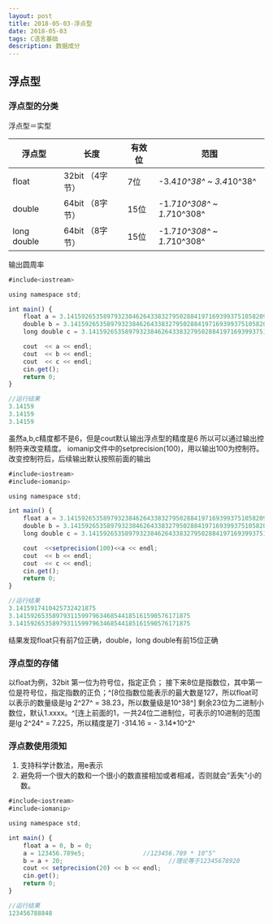 ```yaml
---
layout: post
title: 2018-05-03-浮点型 
date: 2018-05-03
tags: C语言基础
description: 数据成分
---
```


## 浮点型

### 浮点型的分类

浮点型＝实型

|    浮点型 |     长度|    有效位 |   范围  |
| --- | --- | --- | --- |
|  float   |    32bit （4字节）|    7位 |    -3.4*10^38^ ~ 3.4*10^38^ |
|     double|   64bit （8字节） |   15位  |  -1.7*10^308^ ~ 1.7*10^308^   |
|  long double   |  64bit   （8字节）|  15位   |   -1.7*10^308^ ~ 1.7*10^308^   |


输出圆周率
``` javascript
#include<iostream>

using namespace std;

int main() {
	float a = 3.1415926535897932384626433832795028841971693993751058209749445923078164062862089986280348253421170679;
	double b = 3.1415926535897932384626433832795028841971693993751058209749445923078164062862089986280348253421170679;
	long double c = 3.1415926535897932384626433832795028841971693993751058209749445923078164062862089986280348253421170679;

	cout  << a << endl;
	cout  << b << endl;
	cout  << c << endl;
	cin.get();
	return 0;
}

//运行结果
3.14159
3.14159
3.14159
```
虽然a,b,c精度都不是6，但是cout默认输出浮点型的精度是6
所以可以通过输出控制符来改变精度。
iomanip文件中的setprecision(100)，用以输出100为控制符。
改变控制符后，后续输出默认按照前面的输出

``` javascript
#include<iostream>
#include<iomanip>

using namespace std;

int main() {
	float a = 3.1415926535897932384626433832795028841971693993751058209749445923078164062862089986280348253421170679;
	double b = 3.1415926535897932384626433832795028841971693993751058209749445923078164062862089986280348253421170679;
	long double c = 3.1415926535897932384626433832795028841971693993751058209749445923078164062862089986280348253421170679;

	cout  <<setprecision(100)<<a << endl;
	cout  << b << endl;
	cout  << c << endl;
	cin.get();
	return 0;
}

//运行结果
3.1415917410425732421875
3.141592653589793115997963468544185161590576171875
3.141592653589793115997963468544185161590576171875
```
结果发现float只有前7位正确，double，long double有前15位正确

### 浮点型的存储
以float为例，32bit
第一位为符号位，指定正负；
接下来8位是指数位，其中第一位是符号位，指定指数的正负；^[8位指数位能表示的最大数是127，所以float可以表示的数量级是lg 2^27^ = 38.23，所以数量级是10^38^]
剩余23位为二进制小数位，默认1.xxxx。^[连上前面的1，一共24位二进制位，可表示的10进制的范围是lg 2^24^ = 7.225，所以精度是7]
-314.16 = - 3.14*10^2^

### 浮点数使用须知

 1. 支持科学计数法，用e表示
 2. 避免将一个很大的数和一个很小的数直接相加或者相减，否则就会“丢失“小的数。
 

``` javascript
#include<iostream>
#include<iomanip>

using namespace std;

int main() {
	float a = 0, b = 0;
	a = 123456.789e5;                //123456.789 * 10^5^
	b = a + 20;                             //理论等于12345678920
	cout << setprecision(20) << b << endl;
	cin.get();
	return 0;
}

//运行结果
123456788848
```

